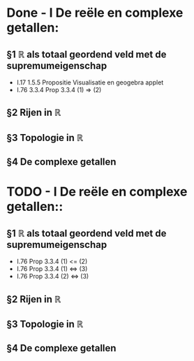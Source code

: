 # Done - I De reële en complexe getallen:

## §1 $\mathbb{R}$ als totaal geordend veld met de supremumeigenschap
 - I.17 1.5.5 Propositie Visualisatie en geogebra applet
 - I.76 3.3.4 Prop 3.3.4 (1) => (2)
## §2 Rijen in $\mathbb{R}$
## §3 Topologie in $\mathbb{R}$
## §4 De complexe getallen

# TODO - I De reële en complexe getallen::

## §1 $\mathbb{R}$ als totaal geordend veld met de supremumeigenschap
- I.76 Prop 3.3.4 (1) <= (2)
- I.76 Prop 3.3.4 (1) <=> (3)
- I.76 Prop 3.3.4 (2) <=> (3)

## §2 Rijen in $\mathbb{R}$

## §3 Topologie in $\mathbb{R}$

## §4 De complexe getallen
